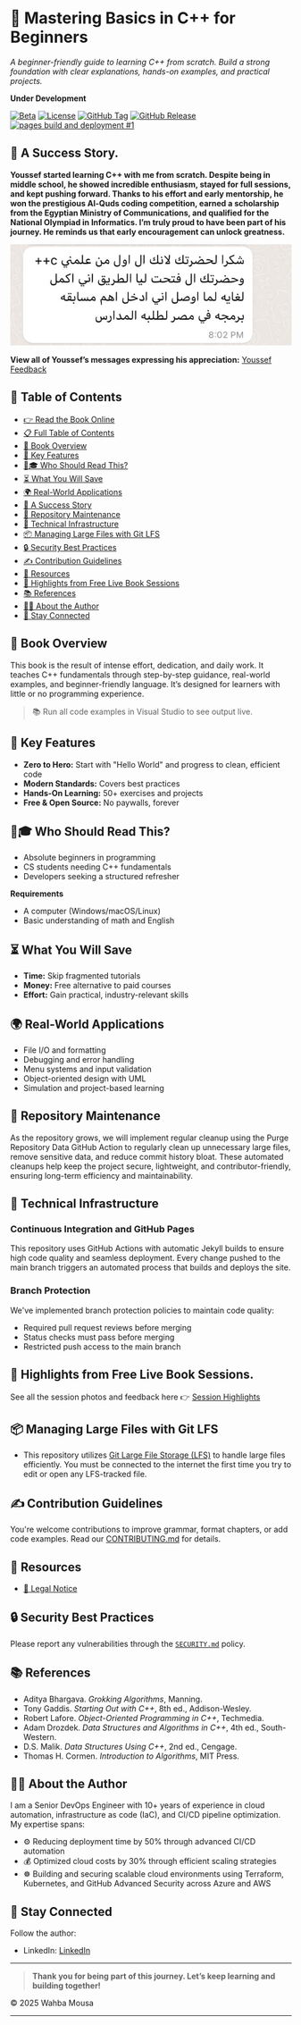 # 🚀 Mastering Basics in C++ for Beginners
*A beginner-friendly guide to learning C++ from scratch. Build a strong foundation with clear explanations, hands-on examples, and practical projects.*

**Under Development**

[![Beta](https://img.shields.io/badge/Status-Beta-Purple)](https://github.com/AIOps-Vision/Mastering-Basics-in-Cpp-for-Beginners)
[![License](https://img.shields.io/badge/License-CC_BY--NC_4.0-lightgrey)](https://creativecommons.org/licenses/by-nc/4.0/)
[![GitHub Tag](https://img.shields.io/github/v/tag/AIOps-Vision/Mastering-Basics-in-Cpp-for-Beginners)](https://github.com/AIOps-Vision/Mastering-Basics-in-Cpp-for-Beginners/tags)
[![GitHub Release](https://img.shields.io/github/v/release/AIOps-Vision/Mastering-Basics-in-Cpp-for-Beginners?sort=semver)](https://github.com/AIOps-Vision/Mastering-Basics-in-Cpp-for-Beginners/releases)
[![pages build and deployment #1](https://github.com/AIOps-Vision/Mastering-Basics-in-Cpp-for-Beginners/actions/workflows/pages/pages-build-deployment/badge.svg?branch=main)](https://github.com/AIOps-Vision/Mastering-Basics-in-Cpp-for-Beginners/actions/workflows/pages/pages-build-deployment)

## 📸 A Success Story.
**Youssef started learning C++ with me from scratch. Despite being in middle school, he showed incredible enthusiasm, stayed for full sessions, and kept pushing forward. Thanks to his effort and early mentorship, he won the prestigious Al-Quds coding competition, earned a scholarship from the Egyptian Ministry of Communications, and qualified for the National Olympiad in Informatics. I’m truly proud to have been part of his journey. He reminds us that early encouragement can unlock greatness.**

![See More](./source/images/feedback/3-3-youseeffeedback.png)

**View all of Youssef’s messages expressing his appreciation:** [Youssef Feedback](./source/Success-Story.md)

## 📅 Table of Contents
- [👉 Read the Book Online](https://wahbamousa.github.io/n/)
- [📋 Full Table of Contents](./index.md)
- [📖 Book Overview](#-book-overview)
- [🎯 Key Features](#-key-features)
- [👩🎓 Who Should Read This?](#-who-should-read-this)
- [⏳ What You Will Save](#-what-you-will-save)
- [🌍 Real-World Applications](#-real-world-applications)
- [📸 A Success Story](#-a-success-story)
- [🧹 Repository Maintenance](#-repository-maintenance)
- [🚀 Technical Infrastructure](#-technical-infrastructure)
- [📦 Managing Large Files with Git LFS](#-managing-large-files-with-git-lfs)
- [🔒 Security Best Practices](#-security-best-practices)
- [✍️ Contribution Guidelines](#-contribution-guidelines)
- [📂 Resources](#-resources)
- [📸 Highlights from Free Live Book Sessions](#-highlights-from-free-live-book-sessions)
- [📚 References](#-references)
- [👨‍💻 About the Author](#-about-the-author)
- [📩 Stay Connected](#-stay-connected)

## 📖 Book Overview
This book is the result of intense effort, dedication, and daily work. It teaches C++ fundamentals through step-by-step guidance, real-world examples, and beginner-friendly language. It’s designed for learners with little or no programming experience.

> 📚 Run all code examples in Visual Studio to see output live.

## 🎯 Key Features
- **Zero to Hero:** Start with "Hello World" and progress to clean, efficient code
- **Modern Standards:** Covers best practices
- **Hands-On Learning:** 50+ exercises and projects
- **Free & Open Source:** No paywalls, forever

## 👩🎓 Who Should Read This?
- Absolute beginners in programming
- CS students needing C++ fundamentals
- Developers seeking a structured refresher

**Requirements**
- A computer (Windows/macOS/Linux)
- Basic understanding of math and English

## ⏳ What You Will Save
- **Time:** Skip fragmented tutorials
- **Money:** Free alternative to paid courses
- **Effort:** Gain practical, industry-relevant skills

## 🌍 Real-World Applications
- File I/O and formatting
- Debugging and error handling
- Menu systems and input validation
- Object-oriented design with UML
- Simulation and project-based learning

## 🧹 Repository Maintenance
As the repository grows, we will implement regular cleanup using the Purge Repository Data GitHub Action to regularly clean up unnecessary large files, remove sensitive data, and reduce commit history bloat. These automated cleanups help keep the project secure, lightweight, and contributor-friendly, ensuring long-term efficiency and maintainability.

## 🚀 Technical Infrastructure

### Continuous Integration and GitHub Pages
This repository uses GitHub Actions with automatic Jekyll builds to ensure high code quality and seamless deployment. Every change pushed to the main branch triggers an automated process that builds and deploys the site.

### Branch Protection
We've implemented branch protection policies to maintain code quality:

- Required pull request reviews before merging
- Status checks must pass before merging
- Restricted push access to the main branch

## 📸 Highlights from Free Live Book Sessions.
See all the session photos and feedback here 👉 [Session Highlights](./source/feedback.md)

## 📦 Managing Large Files with Git LFS
- This repository utilizes [Git Large File Storage (LFS)](https://git-lfs.github.com/) to handle large files efficiently. You must be connected to the internet the first time you try to edit or open any LFS-tracked file.

## ✍️ Contribution Guidelines
You're welcome contributions to improve grammar, format chapters, or add code examples. Read our [CONTRIBUTING.md](./source/CONTRIBUTING.md) for details.

## 📂 Resources
- [📜 Legal Notice](./source/CODE_OF_CONDUCT.md)

## 🔒 Security Best Practices
Please report any vulnerabilities through the [`SECURITY.md`](./source/SECURITY.md) policy.

## 📚 References
- Aditya Bhargava. *Grokking Algorithms*, Manning.
- Tony Gaddis. *Starting Out with C++*, 8th ed., Addison-Wesley.
- Robert Lafore. *Object-Oriented Programming in C++*, Techmedia.
- Adam Drozdek. *Data Structures and Algorithms in C++*, 4th ed., South-Western.
- D.S. Malik. *Data Structures Using C++*, 2nd ed., Cengage.
- Thomas H. Cormen. *Introduction to Algorithms*, MIT Press.

## 👨‍💻 About the Author
I am a Senior DevOps Engineer with 10+ years of experience in cloud automation, infrastructure as code (IaC), and CI/CD pipeline optimization. My expertise spans:

- ⚙️ Reducing deployment time by 50% through advanced CI/CD automation
- 💰 Optimized cloud costs by 30% through efficient scaling strategies
- ☸️ Building and securing scalable cloud environments using Terraform, Kubernetes, and GitHub Advanced Security across Azure and AWS

## 📩 Stay Connected
Follow the author:
- LinkedIn: [LinkedIn](https://www.linkedin.com/in/wahbamousa/)

---

> **Thank you for being part of this journey. Let’s keep learning and building together!**

© 2025 Wahba Mousa

---
